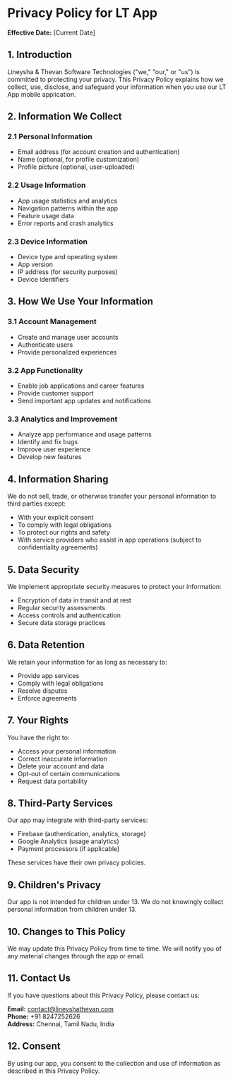 # Privacy Policy for LT App

**Effective Date:** [Current Date]

## 1. Introduction

Lineysha & Thevan Software Technologies ("we," "our," or "us") is committed to protecting your privacy. This Privacy Policy explains how we collect, use, disclose, and safeguard your information when you use our LT App mobile application.

## 2. Information We Collect

### 2.1 Personal Information
- Email address (for account creation and authentication)
- Name (optional, for profile customization)
- Profile picture (optional, user-uploaded)

### 2.2 Usage Information
- App usage statistics and analytics
- Navigation patterns within the app
- Feature usage data
- Error reports and crash analytics

### 2.3 Device Information
- Device type and operating system
- App version
- IP address (for security purposes)
- Device identifiers

## 3. How We Use Your Information

### 3.1 Account Management
- Create and manage user accounts
- Authenticate users
- Provide personalized experiences

### 3.2 App Functionality
- Enable job applications and career features
- Provide customer support
- Send important app updates and notifications

### 3.3 Analytics and Improvement
- Analyze app performance and usage patterns
- Identify and fix bugs
- Improve user experience
- Develop new features

## 4. Information Sharing

We do not sell, trade, or otherwise transfer your personal information to third parties except:
- With your explicit consent
- To comply with legal obligations
- To protect our rights and safety
- With service providers who assist in app operations (subject to confidentiality agreements)

## 5. Data Security

We implement appropriate security measures to protect your information:
- Encryption of data in transit and at rest
- Regular security assessments
- Access controls and authentication
- Secure data storage practices

## 6. Data Retention

We retain your information for as long as necessary to:
- Provide app services
- Comply with legal obligations
- Resolve disputes
- Enforce agreements

## 7. Your Rights

You have the right to:
- Access your personal information
- Correct inaccurate information
- Delete your account and data
- Opt-out of certain communications
- Request data portability

## 8. Third-Party Services

Our app may integrate with third-party services:
- Firebase (authentication, analytics, storage)
- Google Analytics (usage analytics)
- Payment processors (if applicable)

These services have their own privacy policies.

## 9. Children's Privacy

Our app is not intended for children under 13. We do not knowingly collect personal information from children under 13.

## 10. Changes to This Policy

We may update this Privacy Policy from time to time. We will notify you of any material changes through the app or email.

## 11. Contact Us

If you have questions about this Privacy Policy, please contact us:

**Email:** contact@lineyshathevan.com  
**Phone:** +91 8247252626  
**Address:** Chennai, Tamil Nadu, India

## 12. Consent

By using our app, you consent to the collection and use of information as described in this Privacy Policy. 